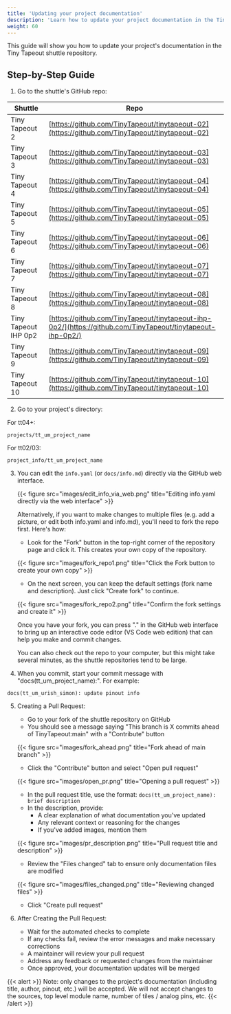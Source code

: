 ```yaml
---
title: 'Updating your project documentation'
description: 'Learn how to update your project documentation in the Tiny Tapeout shuttle repository'
weight: 60
---
```


This guide will show you how to update your project's documentation in the Tiny Tapeout shuttle repository.

## Step-by-Step Guide

1. Go to the shuttle's GitHub repo:

| Shuttle | Repo |
|---------|------|
| Tiny Tapeout 2 | [https://github.com/TinyTapeout/tinytapeout-02](https://github.com/TinyTapeout/tinytapeout-02) |
| Tiny Tapeout 3 | [https://github.com/TinyTapeout/tinytapeout-03](https://github.com/TinyTapeout/tinytapeout-03) |
| Tiny Tapeout 4 | [https://github.com/TinyTapeout/tinytapeout-04](https://github.com/TinyTapeout/tinytapeout-04) |
| Tiny Tapeout 5 | [https://github.com/TinyTapeout/tinytapeout-05](https://github.com/TinyTapeout/tinytapeout-05) |
| Tiny Tapeout 6 | [https://github.com/TinyTapeout/tinytapeout-06](https://github.com/TinyTapeout/tinytapeout-06) |
| Tiny Tapeout 7 | [https://github.com/TinyTapeout/tinytapeout-07](https://github.com/TinyTapeout/tinytapeout-07) |
| Tiny Tapeout 8 | [https://github.com/TinyTapeout/tinytapeout-08](https://github.com/TinyTapeout/tinytapeout-08) |
| Tiny Tapeout IHP 0p2 | [https://github.com/TinyTapeout/tinytapeout-ihp-0p2/](https://github.com/TinyTapeout/tinytapeout-ihp-0p2/) |
| Tiny Tapeout 9 | [https://github.com/TinyTapeout/tinytapeout-09](https://github.com/TinyTapeout/tinytapeout-09) |
| Tiny Tapeout 10 | [https://github.com/TinyTapeout/tinytapeout-10](https://github.com/TinyTapeout/tinytapeout-10) |

2. Go to your project's directory:

For tt04+:
```
projects/tt_um_project_name
```

For tt02/03:
```
project_info/tt_um_project_name
```

3. You can edit the `info.yaml` (or `docs/info.md`) directly via the GitHub web interface.

   {{< figure src="images/edit_info_via_web.png" title="Editing info.yaml directly via the web interface" >}}

   Alternatively, if you want to make changes to multiple files (e.g. add a picture, or edit both info.yaml and info.md), you'll need to fork the repo first. Here's how:

   * Look for the "Fork" button in the top-right corner of the repository page and click it. This creates your own copy of the repository.

   {{< figure src="images/fork_repo1.png" title="Click the Fork button to create your own copy" >}}

   * On the next screen, you can keep the default settings (fork name and description). Just click "Create fork" to continue.

   {{< figure src="images/fork_repo2.png" title="Confirm the fork settings and create it" >}}

   Once you have your fork, you can press "." in the GitHub web interface to bring up an interactive code editor (VS Code web edition) that can help you make and commit changes.

   

   You can also check out the repo to your computer, but this might take several minutes, as the shuttle repositories tend to be large.

4. When you commit, start your commit message with "docs(tt_um_project_name):". For example:
```
docs(tt_um_urish_simon): update pinout info
```

5. Creating a Pull Request:
   * Go to your fork of the shuttle repository on GitHub
   * You should see a message saying "This branch is X commits ahead of TinyTapeout:main" with a "Contribute" button
   
   {{< figure src="images/fork_ahead.png" title="Fork ahead of main branch" >}}
   
   * Click the "Contribute" button and select "Open pull request"
   
   {{< figure src="images/open_pr.png" title="Opening a pull request" >}}
   
   * In the pull request title, use the format: `docs(tt_um_project_name): brief description`
   * In the description, provide:
     - A clear explanation of what documentation you've updated
     - Any relevant context or reasoning for the changes
     - If you've added images, mention them
   
   {{< figure src="images/pr_description.png" title="Pull request title and description" >}}
   
   * Review the "Files changed" tab to ensure only documentation files are modified
   
   {{< figure src="images/files_changed.png" title="Reviewing changed files" >}}
   
   * Click "Create pull request"

6. After Creating the Pull Request:
   * Wait for the automated checks to complete
   * If any checks fail, review the error messages and make necessary corrections
   * A maintainer will review your pull request
   * Address any feedback or requested changes from the maintainer
   * Once approved, your documentation updates will be merged

{{< alert >}}
Note: only changes to the project's documentation (including title, author, pinout, etc.) will be accepted. We will not accept changes to the sources, top level module name, number of tiles / analog pins, etc.
{{< /alert >}}
